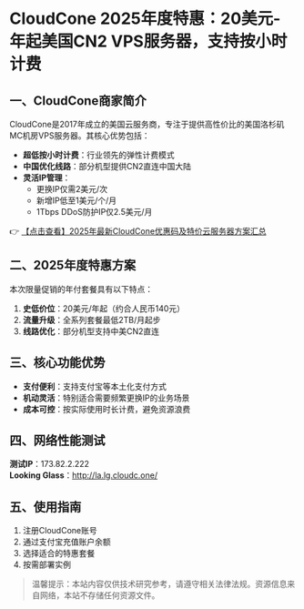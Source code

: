 # CloudCone 2025年度特惠：20美元-年起美国CN2 VPS服务器，支持按小时计费

## 一、CloudCone商家简介
CloudCone是2017年成立的美国云服务商，专注于提供高性价比的美国洛杉矶MC机房VPS服务器。其核心优势包括：

- **超低按小时计费**：行业领先的弹性计费模式
- **中国优化线路**：部分机型提供CN2直连中国大陆
- **灵活IP管理**：
  - 更换IP仅需2美元/次
  - 新增IP低至1美元/个/月
  - 1Tbps DDoS防护IP仅2.5美元/月

👉 [【点击查看】2025年最新CloudCone优惠码及特价云服务器方案汇总](https://bit.ly/Cloudcone)

## 二、2025年度特惠方案
本次限量促销的年付套餐具有以下特点：

1. **史低价位**：20美元/年起（约合人民币140元）
2. **流量升级**：全系列套餐最低2TB/月起步
3. **线路优化**：部分机型支持中美CN2直连

## 三、核心功能优势
- **支付便利**：支持支付宝等本土化支付方式
- **机动灵活**：特别适合需要频繁更换IP的业务场景
- **成本可控**：按实际使用时长计费，避免资源浪费

## 四、网络性能测试
**测试IP**：173.82.2.222  
**Looking Glass**：http://la.lg.cloudc.one/

## 五、使用指南
1. 注册CloudCone账号
2. 通过支付宝充值账户余额
3. 选择适合的特惠套餐
4. 按需部署实例

> 温馨提示：本站内容仅供技术研究参考，请遵守相关法律法规。资源信息来自网络，本站不存储任何资源文件。
